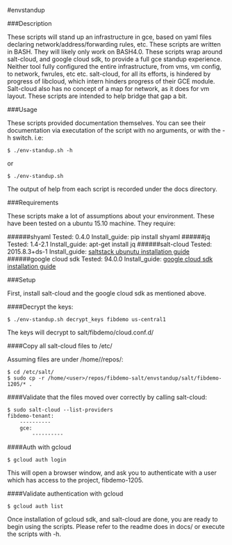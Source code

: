 #envstandup

###Description

These scripts will stand up an infrastructure in gce, based on yaml files declaring network/address/forwarding rules, etc. These scripts are written in BASH. They will likely only work on BASH4.0. These scripts wrap around salt-cloud, and google cloud sdk, to provide a full gce standup experience. Neither tool fully configured the entire infrastructure, from vms, vm config, to network, fwrules, etc etc. salt-cloud, for all its efforts, is hindered by progress of libcloud, which intern hinders progress of their GCE module. Salt-cloud also has no concept of a map for network, as it does for vm layout. These scripts are intended to help bridge that gap a bit.

###Usage

These scripts provided documentation themselves. You can see their documentation via executation of the script with no arguments, or with the -h switch. i.e:

    $ ./env-standup.sh -h

or

    $ ./env-standup.sh

The output of help from each script is recorded under the docs directory.

###Requirements

These scripts make a lot of assumptions about your environment. These have been tested on a ubuntu 15.10 machine. They require:

######shyaml
Tested: 0.4.0
Install_guide: pip install shyaml
######jq
Tested: 1.4-2.1
Install_guide: apt-get install jq
######salt-cloud
Tested: 2015.8.3+ds-1
Install_guide: [saltstack ubunutu installation guide](https://docs.saltstack.com/en/latest/topics/installation/ubuntu.html)
######google cloud sdk
Tested: 94.0.0
Install_guide: [google cloud sdk installation guide](https://cloud.google.com/sdk/#debubu)

###Setup

First, install salt-cloud and the google cloud sdk as mentioned above.

####Decrypt the keys:

```
$ ./env-standup.sh decrypt_keys fibdemo us-central1
```

The keys will decrypt to salt/fibdemo/cloud.conf.d/

####Copy all salt-cloud files to /etc/

Assuming files are under /home/<user>/repos/:

```
$ cd /etc/salt/
$ sudo cp -r /home/<user>/repos/fibdemo-salt/envstandup/salt/fibdemo-1205/* .
```

####Validate that the files moved over correctly by calling salt-cloud:

```
$ sudo salt-cloud --list-providers
fibdemo-tenant:
    ----------
    gce:
        ----------
```

####Auth with gcloud

```
$ gcloud auth login
```

This will open a browser window, and ask you to authenticate with a user which has access to the project, fibdemo-1205.

####Validate authentication with gcloud

```
$ gcloud auth list
```

Once installation of gcloud sdk, and salt-cloud are done, you are ready to begin using the scripts. Please refer to the readme does in docs/ or execute the scripts with -h.
